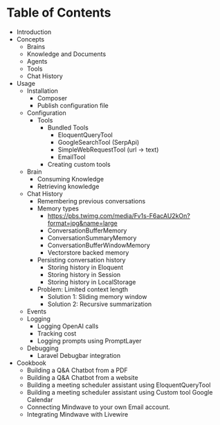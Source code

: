 # Table of Contents

- Introduction
- Concepts
    - Brains
    - Knowledge and Documents
    - Agents
    - Tools
    - Chat History
- Usage
    - Installation
        - Composer
        - Publish configuration file
    - Configuration
        - Tools
            - Bundled Tools
                - EloquentQueryTool
                - GoogleSearchTool (SerpApi)
                - SimpleWebRequestTool (url -> text)
                - EmailTool
            - Creating custom tools
    - Brain
        - Consuming Knowledge
        - Retrieving knowledge
    - Chat History
        - Remembering previous conversations
        - Memory types
            - https://pbs.twimg.com/media/Fv1s-F6acAU2kOn?format=jpg&name=large
            - ConversationBufferMemory
            - ConversationSummaryMemory
            - ConversationBufferWindowMemory
            - Vectorstore backed memory
        - Persisting conversation history
            - Storing history in Eloquent
            - Storing history in Session
            - Storing history in LocalStorage
        - Problem: Limited context length
            - Solution 1: Sliding memory window
            - Solution 2: Recursive summarization
    - Events
    - Logging
        - Logging OpenAI calls
        - Tracking cost
        - Logging prompts using PromptLayer
    - Debugging
        - Laravel Debugbar integration
- Cookbook
    - Building a Q&A Chatbot from a PDF
    - Building a Q&A Chatbot from a website
    - Building a meeting scheduler assistant using EloquentQueryTool
    - Building a meeting scheduler assistant using Custom tool Google Calendar
    - Connecting Mindwave to your own Email account.
    - Integrating Mindwave with Livewire
